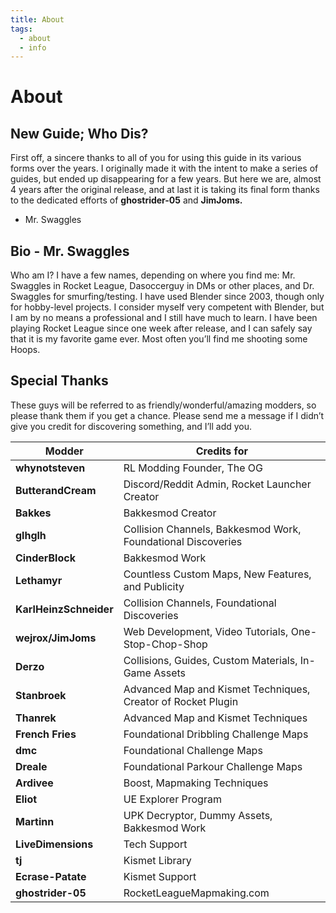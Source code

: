 ```yaml
---
title: About
tags:
  - about
  - info
---
```

# About

## New Guide; Who Dis?

First off, a sincere thanks to all of you for using this guide in its various forms over the years. I originally made it with the intent to make a series of guides, but ended up disappearing for a few years. But here we are, almost 4 years after the original release, and at last it is taking its final form thanks to the dedicated efforts of **ghostrider-05** and **JimJoms.**

- Mr. Swaggles

## Bio - Mr. Swaggles

Who am I? I have a few names, depending on where you find me: Mr. Swaggles in Rocket League, Dasoccerguy in DMs or other places, and Dr. Swaggles for smurfing/testing. I have used Blender since 2003, though only for hobby-level projects. I consider myself very competent with Blender, but I am by no means a professional and I still have much to learn. I have been playing Rocket League since one week after release, and I can safely say that it is my favorite game ever. Most often you’ll find me shooting some Hoops.

## Special Thanks

These guys will be referred to as friendly/wonderful/amazing modders, so please thank them if you get a chance. Please send me a message if I didn’t give you credit for discovering something, and I’ll add you.

| Modder| Credits for |
|-|-|
|**whynotsteven** | RL Modding Founder, The OG |
|**ButterandCream** | Discord/Reddit Admin, Rocket Launcher Creator |
|**Bakkes** | Bakkesmod Creator |
|**glhglh** | Collision Channels, Bakkesmod Work, Foundational Discoveries |
|**CinderBlock** | Bakkesmod Work |
|**Lethamyr** | Countless Custom Maps, New Features, and Publicity |
|**KarlHeinzSchneider** | Collision Channels, Foundational Discoveries |
|**wejrox/JimJoms** | Web Development, Video Tutorials, One-Stop-Chop-Shop |
|**Derzo** | Collisions, Guides, Custom Materials, In-Game Assets |
|**Stanbroek** | Advanced Map and Kismet Techniques, Creator of Rocket Plugin |
|**Thanrek** | Advanced Map and Kismet Techniques |
|**French Fries** | Foundational Dribbling Challenge Maps |
|**dmc** | Foundational Challenge Maps |
|**Dreale** | Foundational Parkour Challenge Maps |
|**Ardivee** | Boost, Mapmaking Techniques |
|**Eliot** | UE Explorer Program |
|**Martinn** | UPK Decryptor, Dummy Assets, Bakkesmod Work |
|**LiveDimensions** | Tech Support |
|**tj** | Kismet Library |
|**Ecrase-Patate** | Kismet Support |
|**ghostrider-05** | RocketLeagueMapmaking.com |